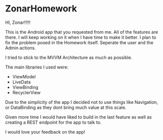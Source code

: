 # ZonarHomework
HI, Zonar!!!!!

This is the Android app that you requested from me. 
All of the features are there. I will keep working on it when I have time to
make it better. I plan to fix the problem posed in the Homework itself. 
Seperate the user and the Admin actions.

I tried to stick to the MVVM Architecture as much as possible.

The main libraries I used were:
- ViewModel
- LiveData
- ViewBinding
- RecyclerView

Due to the simplicity of the app I decided not to use things like 
Navigation, or DataBinding as they dont bring much value at this scale.

Given more time I would have liked to build in the last feature as 
well as creating a REST endpoint for the app to talk to. 

I would love your feedback on the app!
